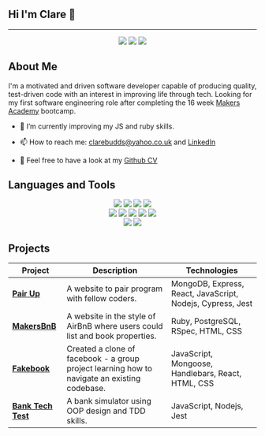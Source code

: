 ## Hi I'm Clare 👋

-------------

<div align="center">
  <a href="https://www.linkedin.com/in/clare-budds/"><img src="https://img.shields.io/badge/LinkedIn-0077B5?style=for-the-badge&logo=linkedin&logoColor=white"></a>
  <a href="https://github.com/clarebudds/CV/blob/main/Clare%20Budds%20CV.pdf"><img src="https://img.shields.io/badge/PDF CV-864FA0?style=for-the-badge&logo=cv&logoColor=white"></a>
  <a href="https://github.com/clarebudds/CV"><img src="https://img.shields.io/badge/GithubCV-4B4B4B?style=for-the-badge&logo=github&logoColor=white"></a>
</div>


About Me
-------------

I'm a motivated and driven software developer capable of producing quality, test-driven code with an interest in improving life through tech. Looking for my first software engineering role after completing the 16 week [Makers Academy](https://makers.tech/) bootcamp. 

- 🌱 I’m currently improving my JS and ruby skills.

- 📫 How to reach me: clarebudds@yahoo.co.uk and [LinkedIn](https://www.linkedin.com/in/clare-budds/)

- 📝 Feel free to have a look at my [Github CV](https://github.com/clarebudds/CV)




Languages and Tools
-------------

<p>
<div align="center">
  <img src="https://img.shields.io/badge/-HTML-FF5733?style=for-the-badge&logo=html5&logoColor=FF5733&labelColor=282828">
  <img src="https://img.shields.io/badge/-CSS-559DFF?style=for-the-badge&logo=css3&logoColor=559DFF&labelColor=282828">
  <img src="https://img.shields.io/badge/-Javascript-f7e968?style=for-the-badge&logo=javascript&logoColor=f7e968&labelColor=282828">
  <img src="https://img.shields.io/badge/-Ruby-FF6A55?style=for-the-badge&logo=ruby&logoColor=FF6A55&labelColor=282828"><br>
  
  <img src="https://img.shields.io/badge/-Node.js-80D857?style=for-the-badge&logo=node.js&logoColor=80D857&labelColor=282828">
  <img src="https://img.shields.io/badge/-React-58D2F0?style=for-the-badge&logo=react&logoColor=58D2F0&labelColor=282828">
  <img src="https://img.shields.io/badge/-Cypress-3b3938?style=for-the-badge&logo=cypress&logoColor=faf2ed&labelColor=282828">
  <img src="https://img.shields.io/badge/-Jest-B84D6F?style=for-the-badge&logo=jest&logoColor=B84D6F&labelColor=282828">
  <img src="https://img.shields.io/badge/-RSpec-F05892?style=for-the-badge&logo=ruby&logoColor=F05892&labelColor=282828">
<br>
  
  <img src="https://img.shields.io/badge/-MongoDB-51A940?style=for-the-badge&logo=mongodb&logoColor=51A940&labelColor=282828">
  <img src="https://img.shields.io/badge/-PostgreSQL-3b3938?style=for-the-badge&logo=postgresql&logoColor=faf2ed&labelColor=282828"><br>
  
  
</div>
</p>

Projects
-------

| Project                         | Description       | Technologies |         
| ---------------------------- | ----------------- | ----------- |
| [**Pair Up**](https://github.com/clarebudds/Pair-Up) | A website to pair program with fellow coders. | MongoDB, Express, React, JavaScript, Nodejs, Cypress, Jest |
| [**MakersBnB**](https://github.com/clarebudds/makers_bnb)  | A website in the style of AirBnB where users could list and book properties. |  Ruby, PostgreSQL, RSpec, HTML, CSS |
| [**Fakebook**](https://github.com/clarebudds/the-fakebook)  | Created a clone of facebook - a group project learning how to navigate an existing codebase. |  JavaScript, Mongoose, Handlebars, React, HTML, CSS |
| [**Bank Tech Test**](https://github.com/clarebudds/bank_tech_test) | A bank simulator using OOP design and TDD skills. | JavaScript, Nodejs, Jest |

